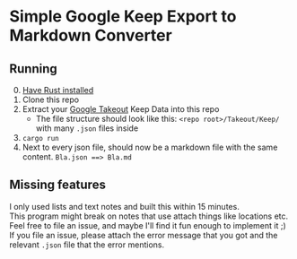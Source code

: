 # Simple Google Keep Export to Markdown Converter

## Running

0. [Have Rust installed](https://rustup.rs/)
1. Clone this repo
2. Extract your [Google Takeout](https://takeout.google.com/) Keep Data into this repo
    - The file structure should look like this: `<repo root>/Takeout/Keep/` with many `.json` files inside
3. `cargo run`
4. Next to every json file, should now be a markdown file with the same content. `Bla.json ==> Bla.md`

## Missing features

I only used lists and text notes and built this within 15 minutes.  
This program might break on notes that use attach things like locations etc.  
Feel free to file an issue, and maybe I'll find it fun enough to implement it ;)  
If you file an issue, please attach the error message that you got and the relevant `.json` file that the error mentions.
